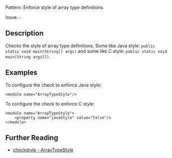 Pattern: Enforce style of array type definitions

Issue: -

## Description

Checks the style of array type definitions. Some like Java style: `public static void main(String[] args)` and some like C style: `public static void main(String args[])`.

## Examples

To configure the check to enforce Java style: 
    
    
    <module name="ArrayTypeStyle"/>
            

To configure the check to enforce C style: 
    
    
    <module name="ArrayTypeStyle">
        <property name="javaStyle" value="false"/>
    </module>

## Further Reading

* [checkstyle - ArrayTypeStyle](http://checkstyle.sourceforge.net/config_misc.html#ArrayTypeStyle)